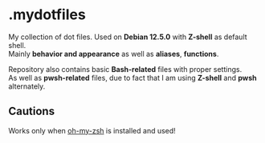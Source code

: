 # .mydotfiles

My collection of dot files. Used on **Debian 12.5.0** with **Z-shell** as default shell. <br>
Mainly **behavior and appearance** as well as **aliases**, **functions**.

Repository also contains basic **Bash-related** files with proper settings. <br>
As well as **pwsh-related** files, due to fact that I am using **Z-shell** and **pwsh** alternately.

## Cautions
Works only when [oh-my-zsh](https://ohmyz.sh) is installed and used!
